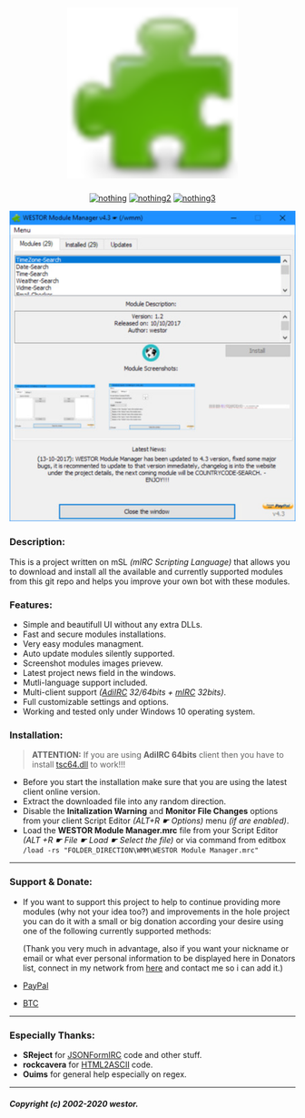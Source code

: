 <h1 align="center">
	<img
		width="300"
		alt="The Lounge"
		src="https://github.com/westor7/wmm/blob/master/images/wmm_180x180.png">
</h1>

<p align="center">
	<a href="https://paypal.me/westor"><img
		alt="nothing"
		src="https://img.shields.io/badge/Donate-PayPal-blue.svg"></a>
	<a href="https://raw.githubusercontent.com/westor7/wmm/master/images/btc_address.png"><img
		alt="nothing2"
		src="https://img.shields.io/badge/Donate-BTC-orange.svg"></a>
	<a href="https://kiwiirc.com/nextclient/real.chatnet.gr:+6697?nick=mSL-??&amp;theme=nightswatch&amp;channel=#mSL"><img
		alt="nothing3"
		src="https://img.shields.io/badge/Contact-IRC-brightgreen.svg"></a>
</p>

<p align="center">
	<img src="https://github.com/westor7/wmm/blob/master/images/wmm_2.jpg" width="550">
</p>

### Description:

This is a project written on mSL *(mIRC Scripting Language)* that allows you to download and install all the available and currently supported modules from this git repo and helps you improve your own bot with these modules.

### Features:

- Simple and beautifull UI without any extra DLLs.
- Fast and secure modules installations.
- Very easy modules managment.
- Auto update modules silently supported.
- Screenshot modules images prievew.
- Latest project news field in the windows.
- Mutli-language support included.
- Multi-client support *([AdiIRC](https://adiirc.com) 32/64bits + [mIRC](https://mirc.com) 32bits)*.
- Full customizable settings and options.
- Working and tested only under Windows 10 operating system.

### Installation:

> **ATTENTION:** If you are using **AdiIRC 64bits** client then you have to install [tsc64.dll](https://tablacus.github.io/scriptcontrol_en.html) to work!!!

- Before you start the installation make sure that you are using the latest client online version.
- Extract the downloaded file into any random direction.
- Disable the **Initalization Warning** and **Monitor File Changes** options from your client Script Editor *(ALT+R ☛ Options)* menu *(if are enabled)*.
- Load the **WESTOR Module Manager.mrc** file from your Script Editor *(ALT +R ☛ File ☛ Load ☛ Select the file)* or via command from editbox ``/load -rs "FOLDER_DIRECTION\WMM\WESTOR Module Manager.mrc"``

------------

### Support & Donate:

- If you want to support this project to help to continue providing more modules (why not your idea too?)
  and improvements in the hole project you can do it with a small or big donation according your desire
  using one of the following currently supported methods:
  
  (Thank you very much in advantage, also if you want your nickname or email or what ever personal information to be displayed here in Donators list, connect in my network from [here](https://kiwiirc.com/nextclient/real.chatnet.gr:+6697?nick=mSL-??&amp;theme=nightswatch&amp;channel=#mSL) and contact me so i can add it.)

- [PayPal](https://paypal.me/westor)
- [BTC](https://raw.githubusercontent.com/westor7/wmm/master/images/btc_address.png)

------------

### Especially Thanks:

- **SReject** for [JSONFormIRC](https://github.com/SReject/JSON-For-Mirc) code and other stuff.
- **rockcavera** for [HTML2ASCII](http://hawkee.com/snippet/17963/) code.
- **Ouims** for general help especially on regex.

------------

##### Copyright (c) 2002-2020 westor.